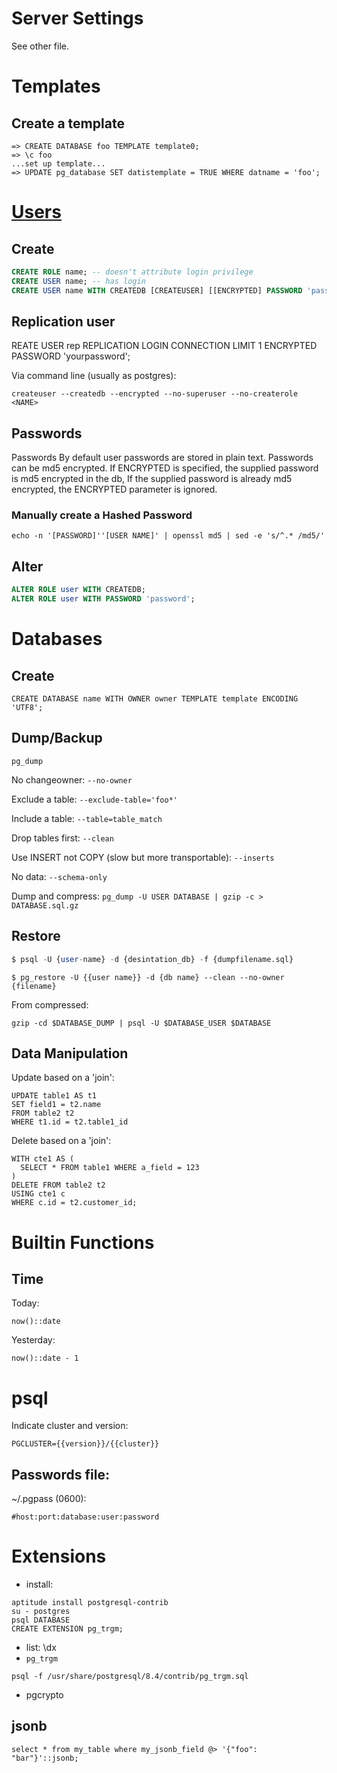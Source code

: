 # Server Settings

See other file.

# Templates

## Create a template

```
=> CREATE DATABASE foo TEMPLATE template0;
=> \c foo
...set up template...
=> UPDATE pg_database SET datistemplate = TRUE WHERE datname = 'foo';
```

# [Users][pg-roles]

## Create

```sql
CREATE ROLE name; -- doesn't attribute login privilege
CREATE USER name; -- has login
CREATE USER name WITH CREATEDB [CREATEUSER] [[ENCRYPTED] PASSWORD 'password'];
```

## Replication user

REATE USER rep REPLICATION LOGIN CONNECTION LIMIT 1 ENCRYPTED PASSWORD 'yourpassword';

Via command line (usually as postgres):
```shell
createuser --createdb --encrypted --no-superuser --no-createrole <NAME>
```

## Passwords

Passwords
By default user passwords are stored in plain text.
Passwords can be md5 encrypted.
If ENCRYPTED is specified, the supplied password is md5 encrypted in the db,
If the supplied password is already md5 encrypted, the ENCRYPTED parameter is ignored.

### Manually create a Hashed Password

```
echo -n '[PASSWORD]''[USER NAME]' | openssl md5 | sed -e 's/^.* /md5/'
```

## Alter

```sql
ALTER ROLE user WITH CREATEDB;
ALTER ROLE user WITH PASSWORD 'password';
```

[pg-roles]: http://www.postgresql.org/docs/current/static/database-roles.html

# Databases

## Create

```
CREATE DATABASE name WITH OWNER owner TEMPLATE template ENCODING 'UTF8';
```

## Dump/Backup

`pg_dump`

No changeowner:
`--no-owner`

Exclude a table:
`--exclude-table='foo*'`

Include a table:
`--table=table_match`

Drop tables first:
`--clean`

Use INSERT not COPY (slow but more transportable):
`--inserts`

No data:
`--schema-only`

Dump and compress:
`pg_dump -U USER DATABASE | gzip -c > DATABASE.sql.gz`

## Restore

```sql
$ psql -U {user-name} -d {desintation_db} -f {dumpfilename.sql}
```

```shell
$ pg_restore -U {{user name}} -d {db name} --clean --no-owner {filename}
```

From compressed:

```
gzip -cd $DATABASE_DUMP | psql -U $DATABASE_USER $DATABASE
```

## Data Manipulation

Update based on a 'join':

```
UPDATE table1 AS t1
SET field1 = t2.name
FROM table2 t2
WHERE t1.id = t2.table1_id
```

Delete based on a 'join':

```
WITH cte1 AS (
  SELECT * FROM table1 WHERE a_field = 123
)
DELETE FROM table2 t2
USING cte1 c
WHERE c.id = t2.customer_id;
```

# Builtin Functions

## Time

Today:
```
now()::date
```

Yesterday:
```
now()::date - 1
```

# psql

Indicate cluster and version:
```
PGCLUSTER={{version}}/{{cluster}}
```

## Passwords file:

~/.pgpass (0600):

```
#host:port:database:user:password
```

# Extensions

* install:
```
aptitude install postgresql-contrib
su - postgres
psql DATABASE
CREATE EXTENSION pg_trgm;
```

* list: \dx
* `pg_trgm`

```
psql -f /usr/share/postgresql/8.4/contrib/pg_trgm.sql
```

* pgcrypto

## jsonb

```
select * from my_table where my_jsonb_field @> '{"foo": "bar"}'::jsonb;
```
